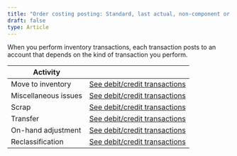 ```yaml
---
title: "Order costing posting: Standard, last actual, non-component or Inventory transactions"
draft: false
type: Article
---
```


When you perform inventory transactions, each transaction posts to an account that depends on the kind of transaction you perform.

| Activity             |                                                                                                               |
|----------------------|---------------------------------------------------------------------------------------------------------------|
| Move to inventory    | [See debit/credit transactions](move-to-inventory-standard-last-actual-non-component-inventory-transactions.md)    |
| Miscellaneous issues | [See debit/credit transactions](miscellaneous-issues-standard-last-actual-non-component-inventory-transactions.md) |
| Scrap                | [See debit/credit transactions](scrap-standard-last-actual-non-component-inventory-transactions.md)                |
| Transfer             | [See debit/credit transactions](transfer-standard-last-actual-non-component-inventory-transactions.md)             |
| On-hand adjustment   | [See debit/credit transactions](on-hand-adjustments-standard-last-actual-non-component-inventory-transactions.md)  |
| Reclassification     | [See debit/credit transactions](reclassification-standard-last-actual-non-component-inventory-transactions.md)    |
